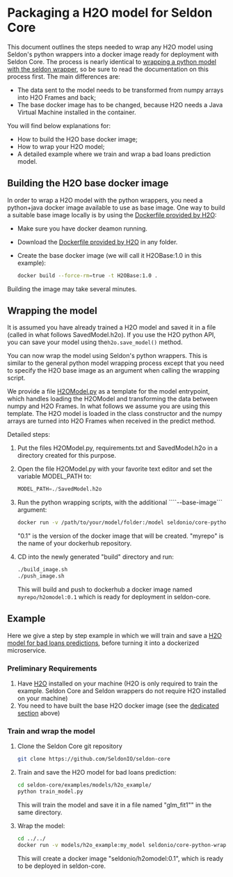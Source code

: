 # Packaging a H2O model for Seldon Core

This document outlines the steps needed to wrap any H2O model using Seldon's python wrappers into a docker image ready for deployment with Seldon Core. The process is nearly identical to [wrapping a python model with the seldon wrapper](python-docker.md), so be sure to read the documentation on this process first. 
The main differences are:
* The data sent to the model needs to be transformed from numpy arrays into H2O Frames and back;
* The base docker image has to be changed, because H2O needs a Java Virtual Machine installed in the container.

You will find below explanations for:
* How to build the H2O base docker image;
* How to wrap your H2O model;
* A detailed example where we train and wrap a bad loans prediction model.

## Building the H2O base docker image

In order to wrap a H2O model with the python wrappers, you need a python+java docker image available to use as base image. One way to build a suitable base image locally is by using the [Dockerfile provided by H2O](https://h2o-release.s3.amazonaws.com/h2o/rel-turing/1/docs-website/h2o-docs/docker.html):

* Make sure you have docker deamon running.
* Download the [Dockerfile provided by H2O](https://github.com/h2oai/h2o-3/blob/master/Dockerfile) in any folder.
* Create the base docker image (we will call it H2OBase:1.0 in this example):

    ```bash
    docker build --force-rm=true -t H2OBase:1.0 .
    ```

Building the image may take several minutes.

## Wrapping the model


It is assumed you have already trained a H2O model and saved it in a file (called in what follows SavedModel.h2o). If you use the H2O python API, you can save your model using the```h2o.save_model()``` method.

You can now wrap the model using Seldon's python wrappers. This is similar to the general python model wrapping process except that you need to specify the H2O base image as an argument when calling the wrapping script.

We provide a file [H2OModel.py](https://github.com/SeldonIO/seldon-core/blob/master/examples/models/h2o_example/H2OModel.py) as a template for the model entrypoint, which handles loading the H2OModel and transforming the data between numpy and H2O Frames.  In what follows we assume you are using this template. The H2O model is loaded in the class constructor and the numpy arrays are turned into H2O Frames when received in the predict method. 

Detailed steps:
1. Put the files H2OModel.py, requirements.txt and SavedModel.h2o in a directory created for this purpose.
2. Open the file H2OModel.py with your favorite text editor and set the variable MODEL_PATH to:

    ```python
    MODEL_PATH=./SavedModel.h2o
    ```
       
3. Run the python wrapping scripts, with the additional ````--base-image``` argument:

	```bash
	docker run -v /path/to/your/model/folder:/model seldonio/core-python-wrapper:0.7 /model H2OModel 0.1 myrepo --base-image=H2OBase:1.0
	```
	
	"0.1" is the version of the docker image that will be created. "myrepo" is the name of your dockerhub repository.
	
4. CD into the newly generated "build" directory and run:

   ```bash
   ./build_image.sh
   ./push_image.sh
   ```

    This will build and push to dockerhub a docker image named ```myrepo/h2omodel:0.1``` which is ready for deployment in seldon-core.

## Example

Here we give a step by step example in which we will train and save a [H2O model for bad loans predictions](https://github.com/h2oai/h2o-tutorials/blob/master/h2o-open-tour-2016/chicago/intro-to-h2o.ipynb), before turning it into a dockerized microservice.

### Preliminary Requirements

1. Have [H2O](http://docs.h2o.ai/h2o/latest-stable/h2o-docs/downloading.html) installed on your machine (H2O is only required to train the example. Seldon Core and Seldon wrappers do not require H2O installed on your machine)
2. You need to have built the base H2O docker image (see the [dedicated section](#building-the-h2o-base-docker-image) above)

### Train and wrap the model

1. Clone the Seldon Core git repository

    ```bash
    git clone https://github.com/SeldonIO/seldon-core
    ```
    
2. Train and save the H2O model for bad loans prediction:

    ```bash
    cd seldon-core/examples/models/h2o_example/
    python train_model.py
    ```

    This will train the model and save it in a file named  "glm_fit1"" in the same directory.

3. Wrap the model:

    ```bash
    cd ../../
	docker run -v models/h2o_example:my_model seldonio/core-python-wrapper:0.7 my_model H2OModel 0.1 myrepo --base-image=H2OBase:1.0
    ``` 

    This will create a docker image "seldonio/h2omodel:0.1", which is ready to be deployed in seldon-core.
